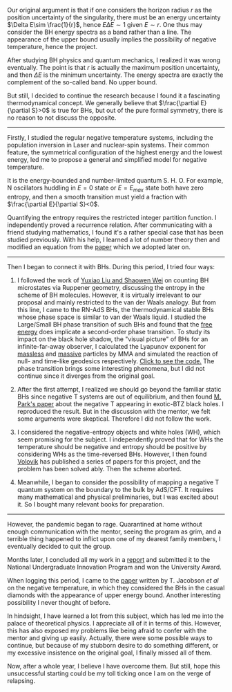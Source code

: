 
Our original argument is that if one considers the horizon radius $r$ as the position uncertainty of the singularity, there must be an energy uncertainty $\Delta E\sim \frac{1}{r}$, hence $E \Delta E\sim 1$ given $E\sim r$. One thus may consider the BH energy spectra as a band rather than a line. The appearance of the upper bound usually implies the possibility of negative temperature, hence the project. 

After studying BH physics and quantum mechanics, I realized it was wrong eventually. The point is that $r$ is actually the maximum position uncertainty, and then $\Delta E$ is the minimum uncertainty. The energy spectra are exactly the complement of the so-called band. No upper bound. 

But still, I decided to continue the research because I found it a fascinating thermodynamical concept. We generally believe that $\frac{\partial E}{\partial S}>0$ is true for BHs, but out of the pure formal symmetry, there is no reason to not discuss the opposite. 

---

Firstly, I studied the regular negative temperature systems, including the population inversion in Laser and nuclear-spin systems. Their common feature, the symmetrical configuration of the highest energy and the lowest energy, led me to propose a general and simplified model for negative temperature. 

It is the energy-bounded and number-limited quantum S. H. O. For example, N oscillators huddling in $E=0$ state or $E=E_{max}$ state both have zero entropy, and then a smooth transition must yield a fraction with $\frac{\partial E}{\partial S}<0$. 


Quantifying the entropy requires the restricted integer partition function. I independently proved a recurrence relation. After communicating with a friend studying mathematics, I found it's a rather special case that has been studied previously. With his help, I learned a lot of number theory then and modified an equation from the [paper](https://arxiv.org/abs/1805.06108#:~:text=A%20generalized%20Hardy%2DRamanujan%20formula%20for%20the%20number%20of%20restricted%20integer%20partitions,-Tiefeng%20Jiang%2C%20Ke&text=We%20derive%20the%20asymptotic%20formula,to%20%5Csqrt%7Bn%7D.) which we adopted later on. 

---

Then I began to connect it with BHs. During this period, I tried four ways: 

1. I followed the work of [Yuxiao Liu and Shaowen Wei](https://journals.aps.org/prl/abstract/10.1103/PhysRevLett.123.071103) on counting BH microstates via Ruppener geometry, discussing the entropy in the scheme of BH molecules. However, it is virtually irrelevant to our proposal and mainly restricted to the van der Waals analogy. But from this line, I came to the RN-AdS BHs, the thermodynamical stable BHs whose phase space is similar to van der Waals liquid. I studied the Large/Small BH phase transition of such BHs and found that the [free energy](../files/LSBH.pdf) does implicate a second-order phase transition. To study its impact on the black hole shadow, the "visual picture" of BHs for an infinite-far-away observer, I calculated the Lyapunov exponent for [massless](../files/lya-massless.pdf) and [massive](../files/lya-massive.pdf) particles by MMA and simulated the reaction of null- and time-like geodesics respectively. [Click to see the code.](../files/3.0-Timelike%20geodesic.nb) The phase transition brings some interesting phenomena, but I did not continue since it diverges from the original goal. 

2. After the first attempt, I realized we should go beyond the familiar static BHs since negative T systems are out of equilibrium, and then found [M. Park's paper](https://arxiv.org/abs/hep-th/0610140) about the negative T appearing in exotic-BTZ black holes. I reproduced the result. But in the discussion with the mentor, we felt some arguments were skeptical. Therefore I did not follow the work. 

3. I considered the negative-entropy objects and white holes (WH), which seem promising for the subject. I independently proved that for WHs the temperature should be negative and entropy should be positive by considering WHs as the time-reversed BHs. However, I then found [Volovik](https://arxiv.org/abs/2103.10954) has published a series of papers for this project, and the problem has been solved ably. Then the scheme aborted. 

4. Meanwhile, I began to consider the possibility of mapping a negative T quantum system on the boundary to the bulk by AdS/CFT. It requires many mathematical and physical preliminaries, but I was excited about it. So I bought many relevant books for preparation. 

---

However, the pandemic began to rage. Quarantined at home without enough communication with the mentor, seeing the program as grim, and a terrible thing happened to inflict upon one of my dearest family members, I eventually decided to quit the group. 

Months later, I concluded all my work in a [report](../files/BH-T.pdf) and submitted it to the National Undergraduate Innovation Program and won the University Award. 

When logging this period, I came to the [paper](https://arxiv.org/abs/1904.04843) written by T. Jacobson *et al*  on the negative temperature, in which they considered the BHs in the casual diamonds with the appearance of upper energy bound. Another interesting possibility I never thought of before. 

In hindsight, I have learned a lot from this subject, which has led me into the palace of theoretical physics. I appreciate all of it in terms of this. However, this has also exposed my problems like being afraid to confer with the mentor and giving up easily. Actually, there were some possible ways to continue, but because of my stubborn desire to do something different, or my excessive insistence on the original goal, I finally missed all of them. 

Now, after a whole year, I believe I have overcome them. But still, hope this unsuccessful starting could be my toll ticking once I am on the verge of relapsing.